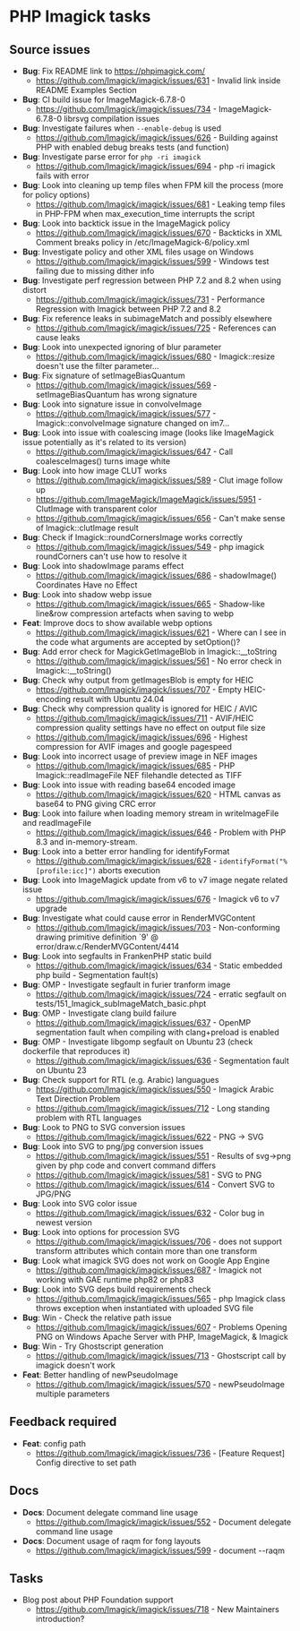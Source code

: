 # PHP Imagick tasks

## Source issues

- **Bug**: Fix README link to https://phpimagick.com/
  - https://github.com/Imagick/imagick/issues/631 - Invalid link inside README Examples Section
- **Bug**: CI build issue for ImageMagick-6.7.8-0
  - https://github.com/Imagick/imagick/issues/734 - ImageMagick-6.7.8-0 librsvg compilation issues
- **Bug**: Investigate failures when `--enable-debug` is used
  - https://github.com/Imagick/imagick/issues/626 - Building against PHP with enabled debug breaks tests (and function)
- **Bug**: Investigate parse error for `php -ri imagick`
  - https://github.com/Imagick/imagick/issues/694 - php -ri imagick fails with error
- **Bug**: Look into cleaning up temp files when FPM kill the process (more for policy options)
  - https://github.com/Imagick/imagick/issues/681 - Leaking temp files in PHP-FPM when max_execution_time interrupts the script
- **Bug**: Look into backtick issue in the ImageMagick policy
  - https://github.com/Imagick/imagick/issues/670 - Backticks in XML Comment breaks policy in /etc/ImageMagick-6/policy.xml
- **Bug**: Investigate policy and other XML files usage on Windows
  - https://github.com/Imagick/imagick/issues/599 - Windows test failing due to missing dither info
- **Bug**: Investigate perf regression between PHP 7.2 and 8.2 when using distort
  - https://github.com/Imagick/imagick/issues/731 - Performance Regression with Imagick between PHP 7.2 and 8.2
- **Bug**: Fix reference leaks in subimageMatch and possibly elsewhere
  - https://github.com/Imagick/imagick/issues/725 - References can cause leaks
- **Bug**: Look into unexpected ignoring of blur parameter
  - https://github.com/Imagick/imagick/issues/680 - Imagick::resize doesn't use the filter parameter...
- **Bug**: Fix signature of setImageBiasQuantum
  - https://github.com/Imagick/imagick/issues/569 - setImageBiasQuantum has wrong signature
- **Bug**: Look into signature issue in convolveImage
  - https://github.com/Imagick/imagick/issues/577 - Imagick::convolveImage signature changed on im7...
- **Bug**: Look into issue with coalescing image (looks like ImageMagick issue potentially as it's related to its version)
  - https://github.com/Imagick/imagick/issues/647 - Call coalesceImages() turns image white
- **Bug**: Look into how image CLUT works
  - https://github.com/Imagick/imagick/issues/589 - Clut image follow up
  - https://github.com/ImageMagick/ImageMagick/issues/5951 - ClutImage with transparent color
  - https://github.com/Imagick/imagick/issues/656 - Can't make sense of Imagick::clutImage result
- **Bug**: Check if Imagick::roundCornersImage works correctly
  - https://github.com/Imagick/imagick/issues/549 - php imagick roundCorners can't use how to resolve it
- **Bug**: Look into shadowImage params effect
  - https://github.com/Imagick/imagick/issues/686 - shadowImage() Coordinates Have no Effect
- **Bug**: Look into shadow webp issue
  - https://github.com/Imagick/imagick/issues/665 - Shadow-like line&row compression artefacts when saving to webp
- **Feat**: Improve docs to show available webp options
  - https://github.com/Imagick/imagick/issues/621 - Where can I see in the code what arguments are accepted by setOption()?
- **Bug**: Add error check for MagickGetImageBlob in Imagick::__toString
  - https://github.com/Imagick/imagick/issues/561 - No error check in Imagick::__toString()
- **Bug**: Check why output from getImagesBlob is empty for HEIC
  - https://github.com/Imagick/imagick/issues/707 - Empty HEIC-encoding result with Ubuntu 24.04
- **Bug**: Check why compression quality is ignored for HEIC / AVIC
  - https://github.com/Imagick/imagick/issues/711 - AVIF/HEIC compression quality settings have no effect on output file size
  - https://github.com/Imagick/imagick/issues/696 - Highest compression for AVIF images and google pagespeed
- **Bug**: Look into incorrect usage of preview image in NEF images
  - https://github.com/Imagick/imagick/issues/685 - PHP Imagick::readImageFile NEF filehandle detected as TIFF
- **Bug**: Look into issue with reading base64 encoded image
  - https://github.com/Imagick/imagick/issues/620 - HTML canvas as base64 to PNG giving CRC error
- **Bug**: Look into failure when loading memory stream in writeImageFile and readImageFile
  - https://github.com/Imagick/imagick/issues/646 - Problem with PHP 8.3 and in-memory-stream.
- **Bug**: Look into a better error handling for identifyFormat
  - https://github.com/Imagick/imagick/issues/628 - `identifyFormat("%[profile:icc]")` aborts execution
- **Bug**: Look into ImageMagick update from v6 to v7 image negate related issue
  - https://github.com/Imagick/imagick/issues/676 - Imagick v6 to v7 upgrade
- **Bug**: Investigate what could cause error in RenderMVGContent
  - https://github.com/Imagick/imagick/issues/703 - Non-conforming drawing primitive definition `9' @ error/draw.c/RenderMVGContent/4414
- **Bug**: Look into segfaults in FrankenPHP static build
  - https://github.com/Imagick/imagick/issues/634 - Static embedded php build - Segmentation fault(s)
- **Bug**: OMP - Investigate segfault in furier tranform image
  - https://github.com/Imagick/imagick/issues/724 - erratic segfault on tests/151_Imagick_subImageMatch_basic.phpt
- **Bug**: OMP - Investigate clang build failure
  - https://github.com/Imagick/imagick/issues/637 - OpenMP segmentation fault when compiling with clang+preload is enabled
- **Bug**: OMP - Investigate libgomp segfault on Ubuntu 23 (check dockerfile that reproduces it)
  - https://github.com/Imagick/imagick/issues/636 - Segmentation fault on Ubuntu 23
- **Bug**: Check support for RTL (e.g. Arabic) languagues
  - https://github.com/Imagick/imagick/issues/550 - Imagick Arabic Text Direction Problem
  - https://github.com/Imagick/imagick/issues/712 - Long standing problem with RTL languages
- **Bug**: Look to PNG to SVG conversion issues
  - https://github.com/Imagick/imagick/issues/622 - PNG -> SVG
- **Bug**: Look into SVG to png/jpg conversion issues
  - https://github.com/Imagick/imagick/issues/551 - Results of svg->png given by php code and convert command differs
  - https://github.com/Imagick/imagick/issues/581 - SVG to PNG
  - https://github.com/Imagick/imagick/issues/614 - Convert SVG to JPG/PNG
- **Bug**: Look into SVG color issue
  - https://github.com/Imagick/imagick/issues/632 - Color bug in newest version
- **Bug**: Look into options for procession SVG
  - https://github.com/Imagick/imagick/issues/706 - does not support transform attributes which contain more than one transform
- **Bug**: Look what imagick SVG does not work on Google App Engine
  - https://github.com/Imagick/imagick/issues/687 - Imagick not working with GAE runtime php82 or php83
- **Bug**: Look into SVG deps build requirements check
  - https://github.com/Imagick/imagick/issues/565 - php Imagick class throws exception when instantiated with uploaded SVG file
- **Bug**: Win - Check the relative path issue
  - https://github.com/Imagick/imagick/issues/607 - Problems Opening PNG on Windows Apache Server with PHP, ImageMagick, & Imagick
- **Bug**: Win - Try Ghostscript generation
  - https://github.com/Imagick/imagick/issues/713 - Ghostscript call by imagick doesn't work
- **Feat**: Better handling of newPseudoImage
  - https://github.com/Imagick/imagick/issues/570 - newPseudoImage multiple parameters


## Feedback required

- **Feat**: config path
  - https://github.com/Imagick/imagick/issues/736 - [Feature Request] Config directive to set path


## Docs

- **Docs**: Document delegate command line usage
  - https://github.com/Imagick/imagick/issues/552 - Document delegate command line usage
- **Docs**: Document usage of raqm for fong layouts
  - https://github.com/Imagick/imagick/issues/599 - document --raqm

## Tasks

- Blog post about PHP Foundation support
  - https://github.com/Imagick/imagick/issues/718 - New Maintainers introduction? 